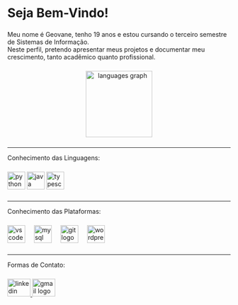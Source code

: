 <h1 align="left">Seja Bem-Vindo!</h1>

###

<p align="left">Meu nome é Geovane, tenho 19 anos e estou cursando o terceiro semestre de Sistemas de Informação.<br> Neste perfil, pretendo apresentar meus projetos e documentar meu crescimento, tanto acadêmico quanto profissional. </p>

###

<div align="center">
  <img src="https://github-readme-stats.vercel.app/api/top-langs?username=Geo0703&locale=pt-br&hide_title=false&layout=compact&card_width=320&langs_count=5&theme=dark&hide_border=false&order=2" height="150" alt="languages graph"  />
</div>

</div>

###
<hr>
<p align="left">Conhecimento das Linguagens:</p>

###

<div align="left">
  <img src="https://cdn.jsdelivr.net/gh/devicons/devicon/icons/python/python-original.svg" height="40" alt="python logo"  />
  <img src="https://cdn.jsdelivr.net/gh/devicons/devicon/icons/java/java-original.svg" height="40" alt="java logo"  />
  <img src="https://cdn.jsdelivr.net/gh/devicons/devicon/icons/typescript/typescript-original.svg" height="40" alt="typescript logo"  />
</div>

###
</div>

###
<hr>
<p align="left">Conhecimento das Plataformas:</p>

###

<div align="left">
  <img src="https://cdn.jsdelivr.net/gh/devicons/devicon/icons/vscode/vscode-original.svg" height="40" alt="vscode logo"  />
  <img width="12" />
  <img src="https://cdn.jsdelivr.net/gh/devicons/devicon/icons/mysql/mysql-original.svg" height="40" alt="mysql logo"  />
  <img width="12" />
  <img src="https://cdn.jsdelivr.net/gh/devicons/devicon/icons/git/git-original.svg" height="40" alt="git logo"  />
  <img width="12" />
  <img src="https://cdn.jsdelivr.net/gh/devicons/devicon/icons/wordpress/wordpress-original.svg" height="40" alt="wordpress logo"  />
</div>

###
<hr>
<p align="left">Formas de Contato:</p>

###

<div align="left">

  <a href="https://www.linkedin.com/in/geovaneaugusto?utm_source=share&utm_campaign=share_via&utm_content=profile" target="_blank">
    <img src="https://raw.githubusercontent.com/maurodesouza/profile-readme-generator/master/src/assets/icons/social/linkedin/default.svg" width="52" height="40" alt="linkedin logo"  />
  </a>
  <a href="mailto:geovaneaugusto0703@gmail.com" target="_blank">
    <img src="https://raw.githubusercontent.com/maurodesouza/profile-readme-generator/master/src/assets/icons/social/gmail/default.svg" width="52" height="40" alt="gmail logo"  />
  </a>
</div>

###
